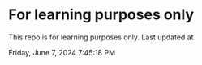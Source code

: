 # For learning purposes only
This repo is for learning purposes only.
Last updated at

Friday, June 7, 2024 7:45:18 PM

